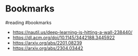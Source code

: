 # Bookmarks
#reading #bookmarks 

- https://nautil.us/deep-learning-is-hitting-a-wall-238440/
- https://dl.acm.org/doi/10.1145/3442188.3445922
- https://arxiv.org/abs/2201.08239
- https://arxiv.org/abs/2304.03442